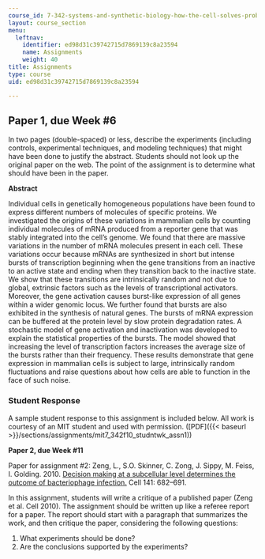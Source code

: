 ```yaml
---
course_id: 7-342-systems-and-synthetic-biology-how-the-cell-solves-problems-fall-2010
layout: course_section
menu:
  leftnav:
    identifier: ed98d31c39742715d7869139c8a23594
    name: Assignments
    weight: 40
title: Assignments
type: course
uid: ed98d31c39742715d7869139c8a23594

---
```


**Paper 1, due Week #6**
------------------------

In two pages (double-spaced) or less, describe the experiments (including controls, experimental techniques, and modeling techniques) that might have been done to justify the abstract. Students should not look up the original paper on the web. The point of the assignment is to determine what should have been in the paper.

**Abstract**

Individual cells in genetically homogeneous populations have been found to express different numbers of molecules of specific proteins. We investigated the origins of these variations in mammalian cells by counting individual molecules of mRNA produced from a reporter gene that was stably integrated into the cell’s genome. We found that there are massive variations in the number of mRNA molecules present in each cell. These variations occur because mRNAs are synthesized in short but intense bursts of transcription beginning when the gene transitions from an inactive to an active state and ending when they transition back to the inactive state. We show that these transitions are intrinsically random and not due to global, extrinsic factors such as the levels of transcriptional activators. Moreover, the gene activation causes burst-like expression of all genes within a wider genomic locus. We further found that bursts are also exhibited in the synthesis of natural genes. The bursts of mRNA expression can be buffered at the protein level by slow protein degradation rates. A stochastic model of gene activation and inactivation was developed to explain the statistical properties of the bursts. The model showed that increasing the level of transcription factors increases the average size of the bursts rather than their frequency. These results demonstrate that gene expression in mammalian cells is subject to large, intrinsically random fluctuations and raise questions about how cells are able to function in the face of such noise.

### Student Response

A sample student response to this assignment is included below. All work is courtesy of an MIT student and used with permission. ([PDF]({{< baseurl >}}/sections/assignments/mit7_342f10_studntwk_assn1))

**Paper 2, due Week #11**

Paper for assignment #2: Zeng, L., S.O. Skinner, C. Zong, J. Sippy, M. Feiss, I. Golding. 2010. [Decision making at a subcellular level determines the outcome of bacteriophage infection.](http://www.ncbi.nlm.nih.gov/pubmed/20478257) Cell 141: 682–691.

In this assignment, students will write a critique of a published paper (Zeng et al. Cell 2010). The assignment should be written up like a referee report for a paper. The report should start with a paragraph that summarizes the work, and then critique the paper, considering the following questions:

1.  What experiments should be done?
2.  Are the conclusions supported by the experiments?